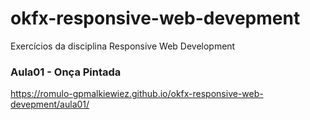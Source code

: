 # okfx-responsive-web-devepment
Exercícios da disciplina Responsive Web Development

### Aula01 - Onça Pintada
https://romulo-gpmalkiewiez.github.io/okfx-responsive-web-devepment/aula01/
